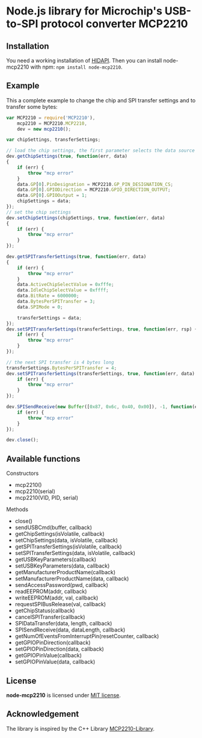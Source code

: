 Node.js library for Microchip's USB-to-SPI protocol converter MCP2210
=====================================================================

## Installation

You need a working installation of [HIDAPI](http://www.signal11.us/oss/hidapi/). Then you can install node-mcp2210 with npm: `npm install node-mcp2210`.

## Example

This a complete example to change the chip and SPI transfer settings and to transfer some bytes:

```javascript
var MCP2210 = require('MCP2210'),
	mcp2210 = MCP2210.MCP2210,
	dev = new mcp2210();

var chipSettings, transferSettings;

// load the chip settings, the first parameter selects the data source (isVolatile)
dev.getChipSettings(true, function(err, data) 
{
	if (err) {
		throw "mcp error"
	}
	data.GP[0].PinDesignation = MCP2210.GP_PIN_DESIGNATION_CS;
	data.GP[0].GPIODirection = MCP2210.GPIO_DIRECTION_OUTPUT;
	data.GP[0].GPIOOutput = 1;
	chipSettings = data;
});
// set the chip settings
dev.setChipSettings(chipSettings, true, function(err, data) 
{
	if (err) {
		throw "mcp error"
	}
});

dev.getSPITransferSettings(true, function(err, data) 
{
	if (err) {
		throw "mcp error"
	}
	data.ActiveChipSelectValue = 0xfffe;
	data.IdleChipSelectValue = 0xffff;
	data.BitRate = 6000000;
	data.BytesPerSPITransfer = 3;
	data.SPIMode = 0;

	transferSettings = data;
});
dev.setSPITransferSettings(transferSettings, true, function(err, rsp) {
	if (err) {
		throw "mcp error"
	}
});

// the next SPI transfer is 4 bytes long
transferSettings.BytesPerSPITransfer = 4;
dev.setSPITransferSettings(transferSettings, true, function(err, data) {
	if (err) {
		throw "mcp error"
	}
});

dev.SPISendReceive(new Buffer([0x87, 0x6c, 0x40, 0x00]), -1, function(err, data) {
	if (err) {
		throw "mcp error"
	}
});

dev.close();
```

## Available functions

Constructors
 * mcp2210()
 * mcp2210(serial)
 * mcp2210(VID, PID, serial)

Methods
 * close()
 * sendUSBCmd(buffer, callback)
 * getChipSettings(isVolatile, callback)
 * setChipSettings(data, isVolatile, callback)
 * getSPITransferSettings(isVolatile, callback)
 * setSPITransferSettings(data, isVolatile, callback)
 * getUSBKeyParameters(callback)
 * setUSBKeyParameters(data, callback)
 * getManufacturerProductName(callback)
 * setManufacturerProductName(data, callback)
 * sendAccessPassword(pwd, callback)
 * readEEPROM(addr, callback)
 * writeEEPROM(addr, val, callback)
 * requestSPIBusRelease(val, callback)
 * getChipStatus(callback)
 * cancelSPITransfer(callback)
 * SPIDataTransfer(data, length, callback)
 * SPISendReceive(data, dataLength, callback)
 * getNumOfEventsFromInterruptPin(resetCounter, callback)
 * getGPIOPinDirection(callback)
 * setGPIOPinDirection(data, callback)
 * getGPIOPinValue(callback)
 * setGPIOPinValue(data, callback)

## License

**node-mcp2210** is licensed under [MIT license](https://github.com/Isolus/node-mcp2210/blob/master/LICENSE).

## Acknowledgement

The library is inspired by the C++ Library [MCP2210-Library](https://github.com/kerrydwong/MCP2210-Library).